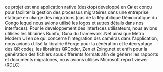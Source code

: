 ce projet est une application native (desktop) developpé en C# et conçu pour faciliter la gestion des processus migratoires dans une entreprise etatique en charge des migrations (cas de la Répubilique Démocratique du Congo lequel nous avions utilisé les logos et autres détails dans nos interfaces).
Pour le developpement des interfaces utilisateurs, nous avions utilisés les librairies Bunifu, Guna du framework .Net ainsi que Metro Modern UI
en ce qui concerne l'integration des caméras dans l'application, nous avions utilisé la librairie AForge
pour la génération et le decryptage des QR codes, les librairies QRCoder, Zen et Zxing.net
et enfin pour la génération des fichiers sous différents formats afin de générer les rapports et documents migratoires, nous avions utilisés Microsoft report viewer (RDLC)
